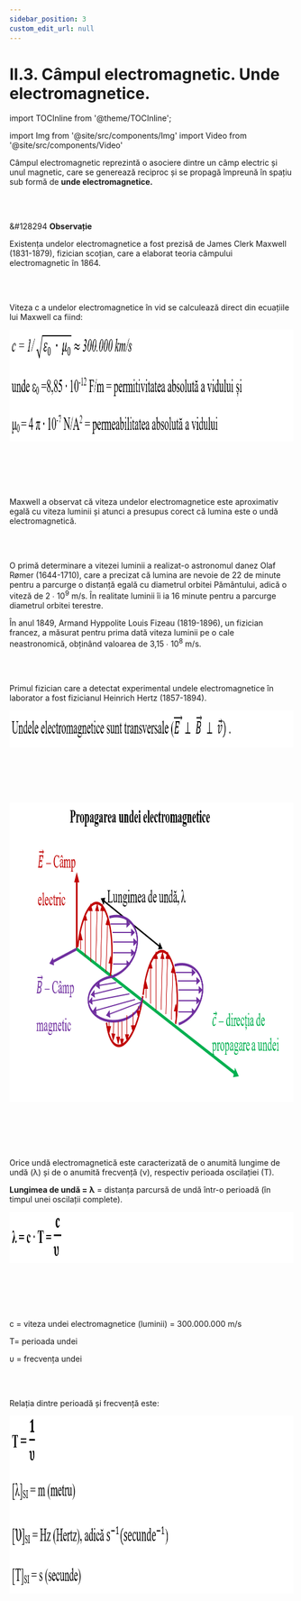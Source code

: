 ```yaml
---
sidebar_position: 3
custom_edit_url: null
---
```


# II.3. Câmpul electromagnetic. Unde electromagnetice.



import TOCInline from '@theme/TOCInline';

<TOCInline toc={toc} />



import Img from '@site/src/components/Img'
import Video from '@site/src/components/Video'



<div class="alert alert--primary" role="alert">

Câmpul electromagnetic reprezintă o asociere dintre un câmp electric și unul magnetic, care se generează reciproc și se propagă împreună în spațiu sub formă de **unde electromagnetice.** 


</div>


<br></br>


<div class="alert alert--secondary" role="alert">

&#128294 **Observație**

Existența undelor electromagnetice a fost prezisă de James Clerk Maxwell (1831-1879), fizician scoțian, care a elaborat teoria câmpului electromagnetic în 1864. 



</div>


<br></br>

<div class="alert alert--primary" role="alert">


Viteza c a undelor electromagnetice în vid se calculează direct din ecuațiile lui Maxwell ca fiind:



<Img className="img-responsive4" src="fizica/clasa11/capitolul2/II-3-campul-electromagnetic-unde-electromagnetice-poza1-ecuatiile-lui-maxwell.png" width="1000" height="198" lazy={false} />

<br></br>
<br></br>


Maxwell a observat că viteza undelor electromagnetice este aproximativ egală cu viteza luminii și atunci a presupus corect că lumina este o undă electromagnetică. 


</div>









<br></br>



<div class="alert alert--secondary" role="alert">

O primă determinare a vitezei luminii a realizat-o astronomul danez Olaf Rømer (1644-1710), care a precizat că lumina are nevoie de 22 de minute pentru a parcurge o distanță egală cu diametrul orbitei Pământului, adică o viteză de 2 ∙ 10<sup>9</sup> m/s. În realitate luminii îi ia 16 minute pentru a parcurge diametrul orbitei terestre.

În anul 1849, Armand Hyppolite Louis Fizeau (1819-1896), un fizician francez, a măsurat pentru prima dată viteza luminii pe o cale neastronomică, obținând valoarea de 3,15 ∙ 10<sup>8</sup> m/s. 



</div>



<br></br>



<div class="alert alert--primary" role="alert">

Primul fizician care a detectat experimental undele electromagnetice în laborator a fost fizicianul Heinrich Hertz (1857-1894). 




<Img className="img-responsive4" src="fizica/clasa11/capitolul2/II-3-campul-electromagnetic-unde-electromagnetice-poza2-undele-electromagnetice-sunt-perpendiculare.png" width="1000" height="65" />

<br></br>
<br></br>



<Img className="img-responsive4" src="fizica/clasa11/capitolul2/II-3-campul-electromagnetic-unde-electromagnetice-poza3-propagarea-undei-electromagnetice.png" width="1000" height="531" />

<br></br>
<br></br>


Orice undă electromagnetică este caracterizată de o anumită lungime de undă (λ) și de o anumită frecvență (ν), respectiv perioada oscilației (T).

**Lungimea de undă = λ** = distanța parcursă de undă într-o perioadă (în timpul unei oscilații complete).


<Img className="img-responsive4" src="fizica/clasa11/capitolul2/II-3-campul-electromagnetic-unde-electromagnetice-poza4-formula-lungimii-de-unda.png" width="1000" height="91" />

<br></br>
<br></br>




c = viteza undei electromagnetice (luminii) = 300.000.000 m/s

T= perioada undei

υ = frecvența undei


<br></br>




Relația dintre perioadă și frecvență este:


<Img className="img-responsive4" src="fizica/clasa11/capitolul2/II-3-campul-electromagnetic-unde-electromagnetice-poza5-relatia-dintre-perioada-si-frecventa.png" width="1000" height="315" />

<br></br>
<br></br>





</div>





<br></br>


